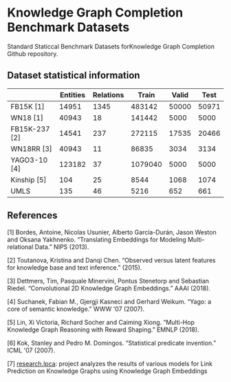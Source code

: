 # Knowledge Graph Completion Benchmark Datasets

Standard Staticcal Benchmark Datasets forKnowledge Graph Completion Github repository.

## Dataset statistical information

|   | Entities  | Relations  | Train  | Valid  | Test  |
|---|---|---|---|---|---|
| FB15K [1] | 14951  | 1345  |  483142 | 50000  | 50971  |
| WN18 [1] | 40943  | 18  | 141442  | 5000  | 5000  |
| FB15K-237 [2] | 14541  | 237  | 272115  | 17535  | 20466  |
| WN18RR [3] |  40943 | 11  | 86835  | 3034  |  3134 |
| YAGO3-10 [4] | 123182  |  37 | 1079040  | 5000  | 5000  |
| Kinship [5] | 104  | 25  |  8544 | 1068  | 1074  |
| UMLS  | 135  | 46  |  5216 |  652 | 661  |

## References

[1] Bordes, Antoine, Nicolas Usunier, Alberto García-Durán, Jason Weston and Oksana Yakhnenko. “Translating Embeddings for Modeling Multi-relational Data.” NIPS (2013).

[2] Toutanova, Kristina and Danqi Chen. “Observed versus latent features for knowledge base and text inference.” (2015).

[3] Dettmers, Tim, Pasquale Minervini, Pontus Stenetorp and Sebastian Riedel. “Convolutional 2D Knowledge Graph Embeddings.” AAAI (2018).

[4] Suchanek, Fabian M., Gjergji Kasneci and Gerhard Weikum. “Yago: a core of semantic knowledge.” WWW '07 (2007).

[5] Lin, Xi Victoria, Richard Socher and Caiming Xiong. “Multi-Hop Knowledge Graph Reasoning with Reward Shaping.” EMNLP (2018).

[6] Kok, Stanley and Pedro M. Domingos. “Statistical predicate invention.” ICML '07 (2007).

[7] [research.lpca](https://github.com/merialdo/research.lpca): project analyzes the results of various models for Link Prediction on Knowledge Graphs using Knowledge Graph Embeddings

